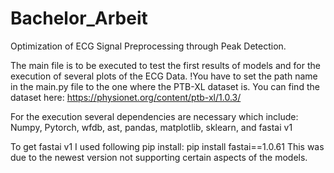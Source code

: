 # Bachelor_Arbeit
Optimization of ECG Signal Preprocessing through Peak Detection.

The main file is to be executed to test the first results of models and for the execution of several plots of the ECG Data.
!You have to set the path name in the main.py file to the one where the PTB-XL dataset is. You can find the dataset here: https://physionet.org/content/ptb-xl/1.0.3/

For the execution several dependencies are necessary which include:
Numpy, Pytorch, wfdb, ast, pandas, matplotlib, sklearn, and fastai v1

To get fastai v1 I used following pip install: pip install fastai==1.0.61
This was due to the newest version not supporting certain aspects of the models.
